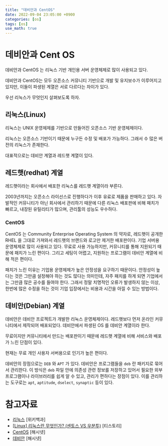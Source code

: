 ```yaml
---
title: "데비안과 CentOS"
date: 2022-09-04 23:05:00 +0900
categories: [os]
tags: [os]
use_math: true
---
```


# 데비안과 Cent OS

데비안과 CentOS 는 리눅스 기반 개인용 서버 운영체제로 많이 사용되고 있다.

데비안과 CentOS는 모두 오픈소스 커뮤니티 기반으로 개발 및 유지보수가 이루어지고 있지만, 이들이 파생된 계열은 서로 다르다는 차이가 있다.

우선 리눅스가 무엇인지 살펴보도록 하자.

## 리눅스(Linux)

리눅스는 UNIX 운영체제를 기반으로 만들어진 오픈소스 기반 운영체제이다.

리눅스는 오픈소스 기반이기 때문에 누구든 수정 및 배포가 가능하다. 그래서 수 많은 버전의 리눅스가 존재한다.

대표적으로는 데비안 계열과 레드햇 계열이 있다.

## 레드햇(redhat) 계열

레드햇이라는 회사에서 배포한 리눅스를 레드햇 계열이라 부른다.

2003년까지는 오픈소스 라이선스로 진행하다가 이후 유료로 제품을 판매하고 있다. 자발적인 커뮤니티가 아닌 회사에서 관리하기 때문에 다른 리눅스 배포판에 비해 패치가 빠르고, 내장된 유틸리티가 많으며, 관리툴의 성능도 우수하다.

### CentOS

CentOS 는 Community Enterprise Operating System 의 약자로, 레드햇이 공개한 RHEL 을 그대로 가져와서 레드햇의 브랜드와 로고만 제거한 배포판이다. 기업 서버용 운영체제로 많이 사용되고 있다. 무료로 사용 가능하지만, 커뮤니티를 통해 지원되기 때문에 패치가 느린 편이다. 그리고 세팅이 어렵고, 지원하는 프로그램이 데비안 계열에 비해 적은 편이다.

패치가 느린 이유는 기업용 운영체제가 높은 안정성을 요구하기 때문이다. 안정성이 높다는 것은 그만큼 설정해야 하는 것도 많다는 의미인데, 자주 패치를 하게 되면 기업에서는 그만큼 많은 공수를 들여야 한다. 그래서 정말 치명적인 오류가 발생하지 않는 이상, 한번에 많은 수정을 하는 것이 기업 입장에서는 비용과 시간을 아낄 수 있는 방법이다.

## 데비안(Debian) 계열

데비안은 데비안 프로젝트가 개발한 리눅스 운영체제이다. 레드햇보다 먼저 온라인 커뮤니티에서 제작되어 배포되었다. 데비안에서 파생된 OS 를 데비안 계열이라 한다.

무료이지만 커뮤니티에서 만드는 배포판이기 때문에 레드햇 계열에 비해 서비스와 배포가 느린 단점이 있다.

현재는 무료 개인 사용자 서버용으로 인기가 높은 편이다.

데비안의 장점으로는 `DEB` 와 `APT` 가 있다. 데비안은 프로그램들을  `deb` 란 패키지로 묶어서 관리한다. 이 방식은 `deb` 파일 안에 의존성 관련 정보를 저장하고 있어서 필요한 외부 프로그램이나 라이브러리를 쉽게 알 수 있고, 관리가 편하다는 장점이 있다. 이를 관리하는 도구로는 `apt`, `aptitude`, `dselect`, `synaptic` 등이 있다.

# 참고자료

- [리눅스](https://ko.wikipedia.org/wiki/%EB%A6%AC%EB%88%85%EC%8A%A4) [위키백과]
- [[Linux] 리눅스란 무엇인가? (센토스 VS 우분투)](https://coding-factory.tistory.com/318) [티스토리]
- [CentOS](http://wiki.hash.kr/index.php/%EC%84%BC%ED%8A%B8%EC%98%A4%EC%97%90%EC%8A%A4#.EB.8B.A8.EC.A0.90) [해시넷]
- [데비안](http://wiki.hash.kr/index.php/%EB%8D%B0%EB%B9%84%EC%95%88) [해시넷]